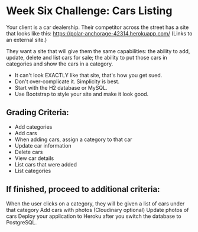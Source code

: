 # Week Six Challenge: Cars Listing

Your client is a car dealership. Their competitor across the street has a site that looks like this: https://polar-anchorage-42314.herokuapp.com/ (Links to an external site.)

They want a site that will give them the same capabilities: the ability to add, update, delete and list cars for sale; the ability to put those cars in categories and show the cars in a category.

* It can't look EXACTLY like that site, that's how you get sued.
* Don't over-complicate it. Simplicity is best.
* Start with the H2 database or MySQL.
* Use Bootstrap to style your site and make it look good.
## Grading Criteria:

* Add categories
* Add cars
* When adding cars, assign a category to that car
* Update car information
* Delete cars
* View car details
* List cars that were added
* List categories
## If finished, proceed to additional criteria:

When the user clicks on a category, they will be given a list of cars under that category
Add cars with photos (Cloudinary optional)
Update photos of cars
Deploy your application to Heroku after you switch the database to PostgreSQL.
